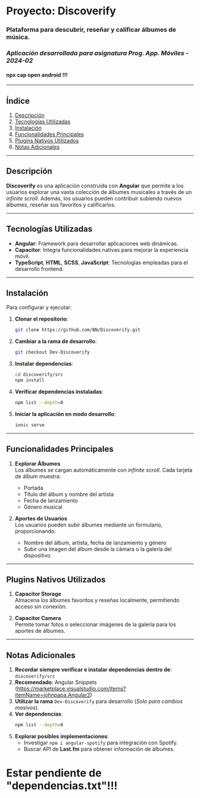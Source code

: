 # Proyecto: Discoverify

### Plataforma para descubrir, reseñar y calificar álbumes de música.
### *Aplicación desarrollada para asignatura Prog. App. Móviles - 2024-02*
#### npx cap open android !!!
---

## Índice

1. [Descripción](#descripción)
2. [Tecnologías Utilizadas](#tecnologías-utilizadas)
3. [Instalación](#instalación)
4. [Funcionalidades Principales](#funcionalidades-principales)
5. [Plugins Nativos Utilizados](#plugins-nativos-utilizados)
6. [Notas Adicionales](#notas-adicionales)

---

## Descripción

**Discoverify** es una aplicación construida con **Angular** que permite a los usuarios explorar una vasta colección de álbumes musicales a través de un *infinite scroll*. Además, los usuarios pueden contribuir subiendo nuevos álbumes, reseñar sus favoritos y calificarlos.

---

## Tecnologías Utilizadas

- **Angular**: Framework para desarrollar aplicaciones web dinámicas.
- **Capacitor**: Integra funcionalidades nativas para mejorar la experiencia móvil.
- **TypeScript**, **HTML**, **SCSS**, **JavaScript**: Tecnologías empleadas para el desarrollo frontend.

---

## Instalación

Para configurar y ejecutar:

1. **Clonar el repositorio**:
   ```bash
   git clone https://github.com/BN/Discoverify.git
   ```

2. **Cambiar a la rama de desarrollo**:
   ```bash
   git checkout Dev-Discoverify
   ```

3. **Instalar dependencias**:
   ```bash
   cd discoverify/src
   npm install
   ```

4. **Verificar dependencias instaladas**:
   ```bash
   npm list --depth=0
   ```

5. **Iniciar la aplicación en modo desarrollo**:
   ```bash
   ionic serve
   ```
---

## Funcionalidades Principales

1. **Explorar Álbumes**  
   Los álbumes se cargan automáticamente con *infinite scroll*. Cada tarjeta de álbum muestra:
   - Portada
   - Título del álbum y nombre del artista
   - Fecha de lanzamiento
   - Género musical

2. **Aportes de Usuarios**  
   Los usuarios pueden subir álbumes mediante un formulario, proporcionando:
   - Nombre del álbum, artista, fecha de lanzamiento y género
   - Subir una imagen del álbum desde la cámara o la galería del dispositivo

---

## Plugins Nativos Utilizados

1. **Capacitor Storage**  
   Almacena los álbumes favoritos y reseñas localmente, permitiendo acceso sin conexión.

2. **Capacitor Camera**  
   Permite tomar fotos o seleccionar imágenes de la galería para los aportes de álbumes.

---

## Notas Adicionales

1. **Recordar siempre verificar e instalar dependencias dentro de**: `discoverify/src`
2. **Recomendado**: Angular Snippets (https://marketplace.visualstudio.com/items?itemName=johnpapa.Angular2)
3. **Utilizar la rama** `Dev-Discoverify` para desarrollo (_Solo para cambios masivos_).
4. **Ver dependencias**:
   ```bash
   npm list --depth=0
   ```
5. **Explorar posibles implementaciones**:
   - Investigar `npm i angular-spotify` para integración con Spotify.
   - Buscar API de **Last.fm** para obtener información de álbumes.

# Estar pendiente de "dependencias.txt"!!!
